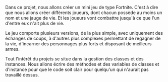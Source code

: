 
Dans ce projet, nous allons créer un mini jeu de type Fortnite. 
C'est à dire que nous allons créer différents joueurs, dont chacun possède au moins un nom et une jauge de vie. Et les joueurs vont combattre jusqu'à ce que l'un d'entre eux n'ait plus de vie. 

Le jeu comporte plusieurs versions, de la plus simple, avec uniquement des échanges de coups, à d'autres plus complexes permettant de regagner de la vie, d'incarner des personnages plus forts et disposant de meilleurs armes. 

Tout l'intérêt du projets se situe dans la gestion des classes et des instances. Nous allons écrire des méthodes et des variables de classes et d'instance pour que le code soit clair pour quelqu'un qui n'aurait pas travaillé dessus.
